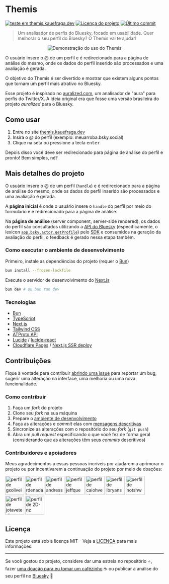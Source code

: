 # Themis

[![teste em themis.kauefraga.dev](https://img.shields.io/badge/teste_em-themis.kauefraga.dev-208bfe)](https://themis.kauefraga.dev)
[![Licença do projeto](https://img.shields.io/github/license/kauefraga/themis)](https://github.com/kauefraga/themis/blob/main/LICENSE)
[![Último commit](https://img.shields.io/github/last-commit/kauefraga/themis/main)](https://github.com/kauefraga/themis)

> Um analisador de perfis do Bluesky, focado em usabilidade. Quer melhorar o seu perfil do Bluesky? O Themis vai te ajudar!

<div align="center">

![Demonstração do uso do Themis](docs/demo-2.gif)

</div>

O usuário insere o @ de um perfil e é redirecionado para a página de análise do mesmo, onde os dados do perfil inserido são processados e uma avaliação é gerada.

O objetivo do Themis é ser divertido e mostrar que existem alguns pontos que tornam um perfil mais atrativo no Bluesky.

Esse projeto é inspirado no [auralized.com](https://www.auralized.com/), um analisador de "aura" para perfis do Twitter/X. A ideia original era que fosse uma versão brasileira do projeto *auralized* para o Bluesky.

## Como usar

1. Entre no site [themis.kauefraga.dev](https://themis.kauefraga.dev)
2. Insira o @ do perfil (exemplo: meuarroba.bsky.social)
3. Clique na seta ou pressione a tecla <kbd>enter</kbd>

Depois disso você deve ser redirecionado para página de análise do perfil e pronto! Bem simples, né?

## Mais detalhes do projeto

O usuário insere o @ de um perfil (`handle`) e é redirecionado para a página de análise do mesmo, onde os dados do perfil inserido são processados e uma avaliação é gerada.

A **página inicial** é onde o usuário insere o `handle` do perfil por meio do formulário e é redirecionado para a página de análise.

Na **página de análise** (server component, server-side rendered), os dados do perfil são consultados utilizando a [API do Bluesky](https://docs.bsky.app/) (especificamente, o lexicon [`app.bsky.actor.getProfile`](https://docs.bsky.app/docs/api/app-bsky-actor-get-profile)) pelo [SDK](https://www.npmjs.com/package/@atproto/api) e consumidos na geração da avaliação do perfil, o feedback é gerado nessa etapa também.

### Como executar o ambiente de desenvolvimento

Primeiro, instale as dependências do projeto (requer o [Bun](https://bun.sh/))

```sh
bun install --frozen-lockfile
```

Execute o servidor de desenvolvimento do [Next.js](https://nextjs.org/docs)

```sh
bun dev # ou bun run dev
```

### Tecnologias

- [Bun](https://bun.sh/)
- [TypeScript](https://www.typescriptlang.org/)
- [Next.js](https://nextjs.org/)
- [Tailwind CSS](https://tailwindcss.com/)
- [ATProto API](https://www.npmjs.com/package/@atproto/api)
- [Lucide](https://lucide.dev/) / [lucide-react](https://lucide.dev/guide/packages/lucide-react)
- [Cloudflare Pages](https://pages.cloudflare.com/) / [Next.js SSR deploy](https://developers.cloudflare.com/pages/framework-guides/nextjs/ssr/get-started/)

## Contribuições

Fique à vontade para contribuir [abrindo uma issue](https://github.com/kauefraga/themis/issues/new) para reportar um bug, sugerir uma alteração na interface, uma melhoria ou uma nova funcionalidade.

### Como contribuir

1. Faça um *fork* do projeto
2. Clone seu *fork* na sua máquina
3. Prepare o [ambiente de desenvolvimento](#como-executar-o-ambiente-de-desenvolvimento)
4. Faça as alterações e *commit* elas com [mensagens descritivas](https://www.conventionalcommits.org/pt-br/v1.0.0/)
5. Sincronize as alterações com o repositório do seu *fork* (`git push`)
6. Abra um *pull request* especificando o que você fez de forma geral (considerando que as alterações têm seus *commits* descritivos)

### Contribuidores e apoiadores

Meus agradecimentos a essas pessoas incríveis por ajudarem a aprimorar o projeto ou por incentivarem a continuação do projeto por meio de doações:

<a href="https://github.com/gxolivei"><img width="60" src="https://github.com/gxolivei.png" alt="perfil de gxolivei" /></a>
<a href="https://github.com/rdenadai"><img width="60" src="https://github.com/rdenadai.png" alt="perfil de rdenadai" /></a>
<a href="https://github.com/andressansantos"><img width="60" src="https://github.com/andressansantos.png" alt="perfil de andressansantos" /></a>
<a href="https://github.com/jeffque"><img width="60" src="https://github.com/jeffque.png" alt="perfil de jeffque" /></a>
<a href="https://github.com/caiohvectora"><img width="60" src="https://github.com/caiohvectora.png" alt="perfil de caiohvectora" /></a>
<a href="https://github.com/ibryans"><img width="60" src="https://github.com/ibryans.png" alt="perfil de ibryans" /></a>
<a href="https://github.com/notshwuy"><img width="60" src="https://github.com/notshwuy.png" alt="perfil de notshwuy" /></a>
<a href="https://github.com/jotavetech"><img width="60" src="https://github.com/jotavetech.png" alt="perfil de jotavetech" /></a>
<a href="https://github.com/2D-nz"><img width="60" src="https://github.com/2D-nz.png" alt="perfil de 2D-nz" /></a>

## Licença

Este projeto está sob a licença MIT - Veja a [LICENÇA](LICENSE) para mais informações.

---

Se você gostou do projeto, considere dar uma estrela no repositório ⭐, fazer [uma doação para eu tomar um cafézinho](https://pixmeacoffee.vercel.app/kauefraga) ☕ ou publicar a análise do seu perfil no [Bluesky](https://bsky.app/) 💙
